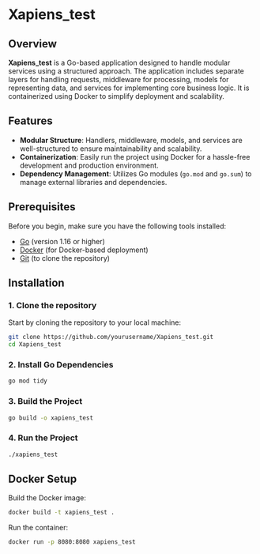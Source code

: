# Xapiens_test

## Overview

**Xapiens_test** is a Go-based application designed to handle modular services using a structured approach. The application includes separate layers for handling requests, middleware for processing, models for representing data, and services for implementing core business logic. It is containerized using Docker to simplify deployment and scalability.

## Features

- **Modular Structure**: Handlers, middleware, models, and services are well-structured to ensure maintainability and scalability.
- **Containerization**: Easily run the project using Docker for a hassle-free development and production environment.
- **Dependency Management**: Utilizes Go modules (`go.mod` and `go.sum`) to manage external libraries and dependencies.

## Prerequisites

Before you begin, make sure you have the following tools installed:

- [Go](https://golang.org/dl/) (version 1.16 or higher)
- [Docker](https://www.docker.com/products/docker-desktop) (for Docker-based deployment)
- [Git](https://git-scm.com/) (to clone the repository)

## Installation

### 1. Clone the repository

Start by cloning the repository to your local machine:

```bash
git clone https://github.com/yourusername/Xapiens_test.git
cd Xapiens_test
```

### 2. Install Go Dependencies

```bash
go mod tidy
```

### 3. Build the Project

```bash
go build -o xapiens_test
```

### 4. Run the Project

```bash
./xapiens_test
```

## Docker Setup

Build the Docker image:

```bash
docker build -t xapiens_test .
```

Run the container:

```bash
docker run -p 8080:8080 xapiens_test
```
